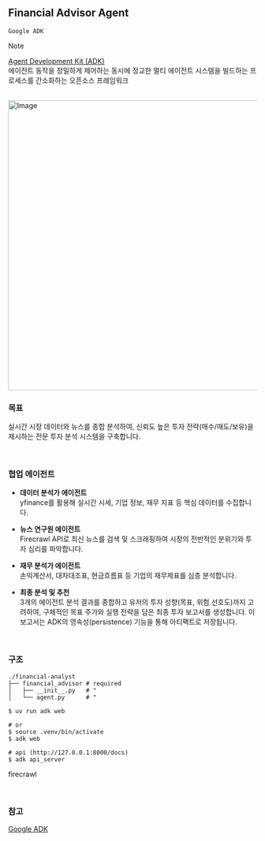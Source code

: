 ## Financial Advisor Agent

`Google ADK`

> [!NOTE]  
> [Agent Development Kit (ADK)](https://google.github.io/adk-docs)  
> 에이전트 동작을 정밀하게 제어하는 동시에 정교한 멀티 에이전트 시스템을 빌드하는 프로세스를 간소화하는 오픈소스 프레임워크

<br>

<img width="630" height="588" alt="Image" src="https://github.com/user-attachments/assets/f776dfe6-9471-425e-8beb-c835f1e625d9" />

<br>

### 목표

실시간 시장 데이터와 뉴스를 종합 분석하여, 신뢰도 높은 투자 전략(매수/매도/보유)을 제시하는 전문 투자 분석 시스템을 구축합니다.

<br>

### 협업 에이전트

- **데이터 분석가 에이전트**  
  yfinance를 활용해 실시간 시세, 기업 정보, 재무 지표 등 핵심 데이터를 수집합니다.

- **뉴스 연구원 에이전트**  
  Firecrawl API로 최신 뉴스를 검색 및 스크래핑하여 시장의 전반적인 분위기와 투자 심리를 파악합니다.

- **재무 분석가 에이전트**  
  손익계산서, 대차대조표, 현금흐름표 등 기업의 재무제표를 심층 분석합니다.

- **최종 분석 및 추천**  
  3개의 에이전트 분석 결과를 종합하고 유저의 투자 성향(목표, 위험 선호도)까지 고려하여, 구체적인 목표 주가와 실행 전략을 담은 최종 투자 보고서를 생성합니다. 이 보고서는 ADK의 영속성(persistence) 기능을 통해 아티팩트로 저장됩니다.

<br>

### 구조

```
./financial-analyst
├── financial_advisor # required
│   ├── __init__.py   # "
│   └── agent.py      # "
```

```
$ uv run adk web

# or
$ source .venv/bin/activate
$ adk web

# api (http://127.0.0.1:8000/docs)
$ adk api_server
```

firecrawl

<br>

### 참고

[Google ADK](https://github.com/google/adk-python?tab=readme-ov-file)
